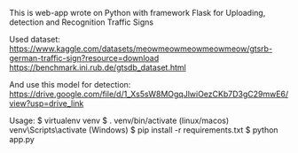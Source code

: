 This is web-app wrote on Python with framework Flask for Uploading, detection and  Recognition Traffic Signs

Used dataset: https://www.kaggle.com/datasets/meowmeowmeowmeowmeow/gtsrb-german-traffic-sign?resource=download
https://benchmark.ini.rub.de/gtsdb_dataset.html

And use this model for detection:
https://drive.google.com/file/d/1_Xs5sW8MOgqJlwiOezCKb7D3gC29mwE6/view?usp=drive_link

Usage: $ virtualenv venv $ . venv/bin/activate (linux/macos) venv\Scripts\activate (Windows) $ pip install -r requirements.txt $ python app.py


